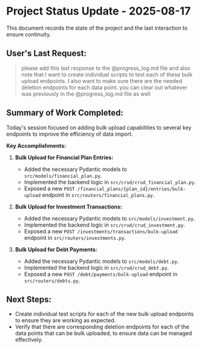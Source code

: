 # Project Status Update - 2025-08-17

This document records the state of the project and the last interaction to ensure continuity.

## User's Last Request:

> please add this last response to the @progress_log.md file and also note that I want to create individual scripts to test each of these bulk upload endpoints. I also want to make sure there are the needed deletion endpoints for each data point. you can clear out whatever was previously in the @progress_log.md file as well

## Summary of Work Completed:

Today's session focused on adding bulk upload capabilities to several key endpoints to improve the efficiency of data import.

**Key Accomplishments:**

1.  **Bulk Upload for Financial Plan Entries:**
    *   Added the necessary Pydantic models to `src/models/financial_plan.py`.
    *   Implemented the backend logic in `src/crud/crud_financial_plan.py`.
    *   Exposed a new `POST /financial_plans/{plan_id}/entries/bulk-upload` endpoint in `src/routers/financial_plans.py`.

2.  **Bulk Upload for Investment Transactions:**
    *   Added the necessary Pydantic models to `src/models/investment.py`.
    *   Implemented the backend logic in `src/crud/crud_investment.py`.
    *   Exposed a new `POST /investments/transactions/bulk-upload` endpoint in `src/routers/investments.py`.

3.  **Bulk Upload for Debt Payments:**
    *   Added the necessary Pydantic models to `src/models/debt.py`.
    *   Implemented the backend logic in `src/crud/crud_debt.py`.
    *   Exposed a new `POST /debt/payments/bulk-upload` endpoint in `src/routers/debts.py`.

## Next Steps:

*   Create individual test scripts for each of the new bulk upload endpoints to ensure they are working as expected.
*   Verify that there are corresponding deletion endpoints for each of the data points that can be bulk uploaded, to ensure data can be managed effectively.
